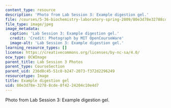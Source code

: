 ```yaml
---
content_type: resource
description: 'Photo from Lab Session 3: Example digestion gel.'
file: /courses/5-36-biochemistry-laboratory-spring-2009/80e3d78e32788cde8f4224204c10e4d7_Lab3_2.jpg
file_type: image/jpeg
image_metadata:
  caption: 'Lab Session 3: Example digestion gel.'
  credit: 'Credit: Photograph by MIT OpenCourseWare'
  image-alt: 'Lab Session 3: Example digestion gel.'
learning_resource_types: []
license: https://creativecommons.org/licenses/by-nc-sa/4.0/
ocw_type: OCWImage
parent_title: Lab Session 3 Photos
parent_type: CourseSection
parent_uid: 236d8c45-51c8-b247-2073-f372d2296249
resourcetype: Image
title: Example digestion gel
uid: 80e3d78e-3278-8cde-8f42-24204c10e4d7
---
```

Photo from Lab Session 3: Example digestion gel.